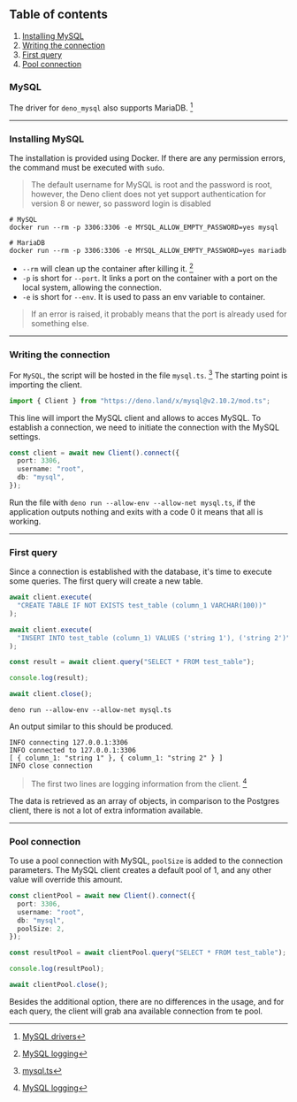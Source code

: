 ## Table of contents

1. [Installing MySQL](#installing-mysql)
2. [Writing the connection](#writing-the-connection)
3. [First query](#first-query)
4. [Pool connection](#pool-connection)


### MySQL

The driver for `deno_mysql` also supports MariaDB. [^1]

---

### Installing MySQL

The installation is provided using Docker. If there are any permission errors, the command must be executed with `sudo`.

> The default username for MySQL is root and the password is root, however, the Deno client does not yet support authentication for version 8 or newer, so password login is disabled

```shell
# MySQL
docker run --rm -p 3306:3306 -e MYSQL_ALLOW_EMPTY_PASSWORD=yes mysql

# MariaDB
docker run --rm -p 3306:3306 -e MYSQL_ALLOW_EMPTY_PASSWORD=yes mariadb
```

- `--rm` will clean up the container after killing it. [^3]
- `-p` is short for `--port`. It links a port on the container with a port on the local system, allowing the connection.
- `-e` is short for `--env`. It is used to pass an env variable to container.

> If an error is raised, it probably means that the port is already used for something else. 

---

### Writing the connection

For `MySQL`, the script will be hosted in the file `mysql.ts`. [^2]
The starting point is importing the client.

```ts
import { Client } from "https://deno.land/x/mysql@v2.10.2/mod.ts";
```

This line will import the MySQL client and allows to acces MySQL.
To establish a connection, we need to initiate the connection with the MySQL settings.

```typescript
const client = await new Client().connect({
  port: 3306,
  username: "root",
  db: "mysql",
});
```

Run the file with `deno run --allow-env --allow-net mysql.ts`, if the application outputs nothing and exits with a code 0 it means that all is working.

---

### First query

Since a connection is established with the database, it's time to execute some queries.
The first query will create a new table.

```ts
await client.execute(
  "CREATE TABLE IF NOT EXISTS test_table (column_1 VARCHAR(100))"
);

await client.execute(
  "INSERT INTO test_table (column_1) VALUES ('string 1'), ('string 2')"
);

const result = await client.query("SELECT * FROM test_table");

console.log(result);

await client.close();
```

```shell
deno run --allow-env --allow-net mysql.ts
```

An output similar to this should be produced.

```shell
INFO connecting 127.0.0.1:3306
INFO connected to 127.0.0.1:3306
[ { column_1: "string 1" }, { column_1: "string 2" } ]
INFO close connection
```

> The first two lines are logging information from the client. [^3]

The data is retrieved as an array of objects, in comparison to the Postgres client, there is not a lot of extra information available.

---

### Pool connection

To use a pool connection with MySQL, `poolSize` is added to the connection parameters.
The MySQL client creates a default pool of 1, and any other value will override this amount.

```ts
const clientPool = await new Client().connect({
  port: 3306,
  username: "root",
  db: "mysql",
  poolSize: 2,
});

const resultPool = await clientPool.query("SELECT * FROM test_table");

console.log(resultPool);

await clientPool.close();
```

Besides the additional option, there are no differences in the usage, and for each query, the client will grab ana available connection from te pool.

[^1]: [MySQL drivers](https://github.com/denodrivers/mysql)
[^2]: [mysql.ts](mysql.ts)
[^3]: [MySQL logging](https://github.com/denodrivers/mysql#logging)